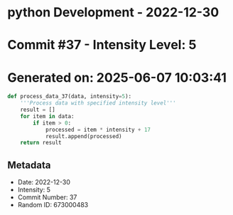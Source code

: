 ﻿# python Development - 2022-12-30
# Commit #37 - Intensity Level: 5
# Generated on: 2025-06-07 10:03:41
```python
def process_data_37(data, intensity=5):
    '''Process data with specified intensity level'''
    result = []
    for item in data:
        if item > 0:
            processed = item * intensity + 17
            result.append(processed)
    return result
```
## Metadata
- Date: 2022-12-30
- Intensity: 5
- Commit Number: 37
- Random ID: 673000483
